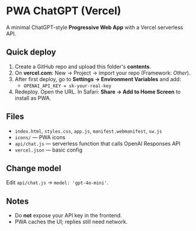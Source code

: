 # PWA ChatGPT (Vercel)

A minimal ChatGPT-style **Progressive Web App** with a Vercel serverless API.

## Quick deploy
1. Create a GitHub repo and upload this folder's **contents**.
2. On **vercel.com**: New → Project → import your repo (Framework: *Other*).
3. After first deploy, go to **Settings → Environment Variables** and add:
   - `OPENAI_API_KEY = sk-your-real-key`
4. Redeploy. Open the URL. In Safari: **Share → Add to Home Screen** to install as PWA.

## Files
- `index.html`, `styles.css`, `app.js`, `manifest.webmanifest`, `sw.js`
- `icons/` — PWA icons
- `api/chat.js` — serverless function that calls OpenAI Responses API
- `vercel.json` — basic config

## Change model
Edit `api/chat.js` → `model: 'gpt-4o-mini'`.

## Notes
- Do **not** expose your API key in the frontend.
- PWA caches the UI; replies still need network.
